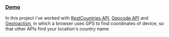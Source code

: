 <h3><a href="https://ehsan-c137.github.io/whereAmI/">Demo</a></h3>

<p>In this project i've worked with <a href="https://restcountries.com/">RestCountries API</a>, <a href="https://geocode.xyz/api">Geocode API</a> and  <a href="https://developer.mozilla.org/en-US/docs/Web/API/Geolocation_API">Geoloaction</a>, in which a browser uses GPS to find coordinates of device, so that other APIs find your location's country name</p>
